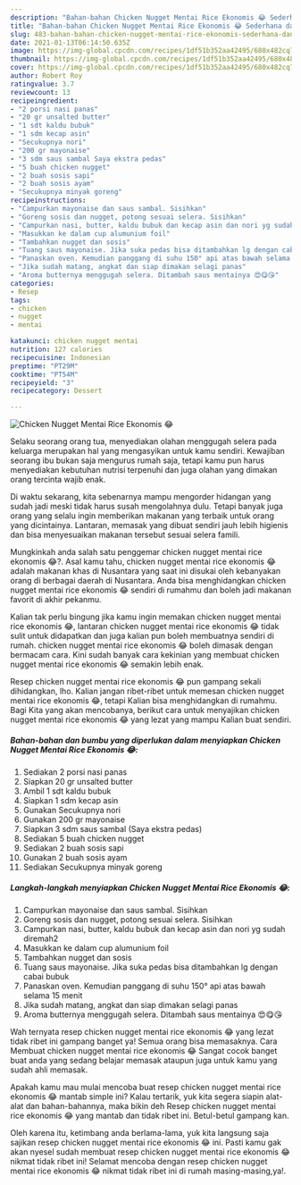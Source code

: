 ```yaml
---
description: "Bahan-bahan Chicken Nugget Mentai Rice Ekonomis 😂 Sederhana dan Mudah Dibuat"
title: "Bahan-bahan Chicken Nugget Mentai Rice Ekonomis 😂 Sederhana dan Mudah Dibuat"
slug: 483-bahan-bahan-chicken-nugget-mentai-rice-ekonomis-sederhana-dan-mudah-dibuat
date: 2021-01-13T06:14:50.635Z
image: https://img-global.cpcdn.com/recipes/1df51b352aa42495/680x482cq70/chicken-nugget-mentai-rice-ekonomis-😂-foto-resep-utama.jpg
thumbnail: https://img-global.cpcdn.com/recipes/1df51b352aa42495/680x482cq70/chicken-nugget-mentai-rice-ekonomis-😂-foto-resep-utama.jpg
cover: https://img-global.cpcdn.com/recipes/1df51b352aa42495/680x482cq70/chicken-nugget-mentai-rice-ekonomis-😂-foto-resep-utama.jpg
author: Robert Roy
ratingvalue: 3.7
reviewcount: 13
recipeingredient:
- "2 porsi nasi panas"
- "20 gr unsalted butter"
- "1 sdt kaldu bubuk"
- "1 sdm kecap asin"
- "Secukupnya nori"
- "200 gr mayonaise"
- "3 sdm saus sambal Saya ekstra pedas"
- "5 buah chicken nugget"
- "2 buah sosis sapi"
- "2 buah sosis ayam"
- "Secukupnya minyak goreng"
recipeinstructions:
- "Campurkan mayonaise dan saus sambal. Sisihkan"
- "Goreng sosis dan nugget, potong sesuai selera. Sisihkan"
- "Campurkan nasi, butter, kaldu bubuk dan kecap asin dan nori yg sudah diremah2"
- "Masukkan ke dalam cup alumunium foil"
- "Tambahkan nugget dan sosis"
- "Tuang saus mayonaise. Jika suka pedas bisa ditambahkan lg dengan cabai bubuk"
- "Panaskan oven. Kemudian panggang di suhu 150° api atas bawah selama 15 menit"
- "Jika sudah matang, angkat dan siap dimakan selagi panas"
- "Aroma butternya menggugah selera. Ditambah saus mentainya 😍😋😘"
categories:
- Resep
tags:
- chicken
- nugget
- mentai

katakunci: chicken nugget mentai 
nutrition: 127 calories
recipecuisine: Indonesian
preptime: "PT29M"
cooktime: "PT54M"
recipeyield: "3"
recipecategory: Dessert

---
```



![Chicken Nugget Mentai Rice Ekonomis 😂](https://img-global.cpcdn.com/recipes/1df51b352aa42495/680x482cq70/chicken-nugget-mentai-rice-ekonomis-😂-foto-resep-utama.jpg)

Selaku seorang orang tua, menyediakan olahan menggugah selera pada keluarga merupakan hal yang mengasyikan untuk kamu sendiri. Kewajiban seorang ibu bukan saja mengurus rumah saja, tetapi kamu pun harus menyediakan kebutuhan nutrisi terpenuhi dan juga olahan yang dimakan orang tercinta wajib enak.

Di waktu  sekarang, kita sebenarnya mampu mengorder hidangan yang sudah jadi meski tidak harus susah mengolahnya dulu. Tetapi banyak juga orang yang selalu ingin memberikan makanan yang terbaik untuk orang yang dicintainya. Lantaran, memasak yang dibuat sendiri jauh lebih higienis dan bisa menyesuaikan makanan tersebut sesuai selera famili. 



Mungkinkah anda salah satu penggemar chicken nugget mentai rice ekonomis 😂?. Asal kamu tahu, chicken nugget mentai rice ekonomis 😂 adalah makanan khas di Nusantara yang saat ini disukai oleh kebanyakan orang di berbagai daerah di Nusantara. Anda bisa menghidangkan chicken nugget mentai rice ekonomis 😂 sendiri di rumahmu dan boleh jadi makanan favorit di akhir pekanmu.

Kalian tak perlu bingung jika kamu ingin memakan chicken nugget mentai rice ekonomis 😂, lantaran chicken nugget mentai rice ekonomis 😂 tidak sulit untuk didapatkan dan juga kalian pun boleh membuatnya sendiri di rumah. chicken nugget mentai rice ekonomis 😂 boleh dimasak dengan bermacam cara. Kini sudah banyak cara kekinian yang membuat chicken nugget mentai rice ekonomis 😂 semakin lebih enak.

Resep chicken nugget mentai rice ekonomis 😂 pun gampang sekali dihidangkan, lho. Kalian jangan ribet-ribet untuk memesan chicken nugget mentai rice ekonomis 😂, tetapi Kalian bisa menghidangkan di rumahmu. Bagi Kita yang akan mencobanya, berikut cara untuk menyajikan chicken nugget mentai rice ekonomis 😂 yang lezat yang mampu Kalian buat sendiri.

<!--inarticleads1-->

##### Bahan-bahan dan bumbu yang diperlukan dalam menyiapkan Chicken Nugget Mentai Rice Ekonomis 😂:

1. Sediakan 2 porsi nasi panas
1. Siapkan 20 gr unsalted butter
1. Ambil 1 sdt kaldu bubuk
1. Siapkan 1 sdm kecap asin
1. Gunakan Secukupnya nori
1. Gunakan 200 gr mayonaise
1. Siapkan 3 sdm saus sambal (Saya ekstra pedas)
1. Sediakan 5 buah chicken nugget
1. Sediakan 2 buah sosis sapi
1. Gunakan 2 buah sosis ayam
1. Sediakan Secukupnya minyak goreng




<!--inarticleads2-->

##### Langkah-langkah menyiapkan Chicken Nugget Mentai Rice Ekonomis 😂:

1. Campurkan mayonaise dan saus sambal. Sisihkan
1. Goreng sosis dan nugget, potong sesuai selera. Sisihkan
1. Campurkan nasi, butter, kaldu bubuk dan kecap asin dan nori yg sudah diremah2
1. Masukkan ke dalam cup alumunium foil
1. Tambahkan nugget dan sosis
1. Tuang saus mayonaise. Jika suka pedas bisa ditambahkan lg dengan cabai bubuk
1. Panaskan oven. Kemudian panggang di suhu 150° api atas bawah selama 15 menit
1. Jika sudah matang, angkat dan siap dimakan selagi panas
1. Aroma butternya menggugah selera. Ditambah saus mentainya 😍😋😘




Wah ternyata resep chicken nugget mentai rice ekonomis 😂 yang lezat tidak ribet ini gampang banget ya! Semua orang bisa memasaknya. Cara Membuat chicken nugget mentai rice ekonomis 😂 Sangat cocok banget buat anda yang sedang belajar memasak ataupun juga untuk kamu yang sudah ahli memasak.

Apakah kamu mau mulai mencoba buat resep chicken nugget mentai rice ekonomis 😂 mantab simple ini? Kalau tertarik, yuk kita segera siapin alat-alat dan bahan-bahannya, maka bikin deh Resep chicken nugget mentai rice ekonomis 😂 yang mantab dan tidak ribet ini. Betul-betul gampang kan. 

Oleh karena itu, ketimbang anda berlama-lama, yuk kita langsung saja sajikan resep chicken nugget mentai rice ekonomis 😂 ini. Pasti kamu gak akan nyesel sudah membuat resep chicken nugget mentai rice ekonomis 😂 nikmat tidak ribet ini! Selamat mencoba dengan resep chicken nugget mentai rice ekonomis 😂 nikmat tidak ribet ini di rumah masing-masing,ya!.

